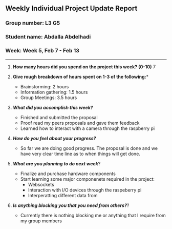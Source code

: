 ## Weekly Individual Project Update Report
### Group number: L3 G5
### Student name: Abdalla Abdelhadi
### Week: Week 5, Feb 7 - Feb 13
___
1. **How many hours did you spend on the project this week? (0-10)** 7

2. **Give rough breakdown of hours spent on 1-3 of the following:***
    - Brainstorming: 2 hours
    - Information gathering: 1.5 hours
    - Group Meetings: 3.5 hours
3. ***What did you accomplish this week?*** 
    - Finished and submitted the proposal
    - Proof read my peers proposals and gave them feedback
    - Learned how to interact with a camera through the raspberry pi
4. ***How do you feel about your progress?*** 
    - So far we are doing good progress. The proposal is done and we have very clear time line as to when things will get done. 
5. ***What are you planning to do next week***? 
    - Finalize and purchase hardware components 
    - Start learning some major componenets required in the project:
      - Websockets
      - Interaction with I/O devices through the raspeberry pi
      - Interperatting different data from      
6. ***Is anything blocking you that you need from others?***? 
    - Currently there is nothing blocking me or anything that I require from my group members

